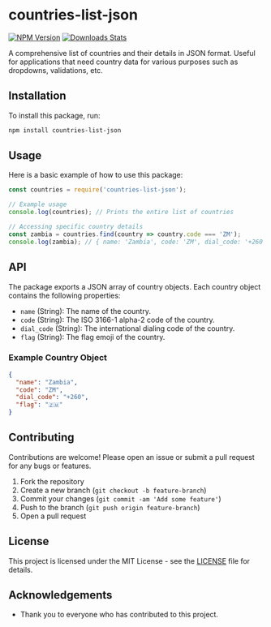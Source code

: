 # countries-list-json

[![NPM Version][npm-image]][npm-url]
[![Downloads Stats][npm-downloads]][npm-url]

A comprehensive list of countries and their details in JSON format. Useful for applications that need country data for various purposes such as dropdowns, validations, etc.

## Installation

To install this package, run:

```bash
npm install countries-list-json
```

## Usage

Here is a basic example of how to use this package:

```javascript
const countries = require('countries-list-json');

// Example usage
console.log(countries); // Prints the entire list of countries

// Accessing specific country details
const zambia = countries.find(country => country.code === 'ZM');
console.log(zambia); // { name: 'Zambia', code: 'ZM', dial_code: '+260', flag: '🇿🇲' }
```

## API

The package exports a JSON array of country objects. Each country object contains the following properties:

- `name` (String): The name of the country.
- `code` (String): The ISO 3166-1 alpha-2 code of the country.
- `dial_code` (String): The international dialing code of the country.
- `flag` (String): The flag emoji of the country.

### Example Country Object

```json
{
  "name": "Zambia",
  "code": "ZM",
  "dial_code": "+260",
  "flag": "🇿🇲"
}
```

## Contributing

Contributions are welcome! Please open an issue or submit a pull request for any bugs or features.

1. Fork the repository
2. Create a new branch (`git checkout -b feature-branch`)
3. Commit your changes (`git commit -am 'Add some feature'`)
4. Push to the branch (`git push origin feature-branch`)
5. Open a pull request

## License

This project is licensed under the MIT License - see the [LICENSE](LICENSE) file for details.

## Acknowledgements

- Thank you to everyone who has contributed to this project.

[npm-image]: https://img.shields.io/npm/v/countries-list-json.svg?style=flat-square
[npm-url]: https://www.npmjs.com/package/countries-list-json
[npm-downloads]: https://img.shields.io/npm/dm/countries-list-json.svg?style=flat-square

